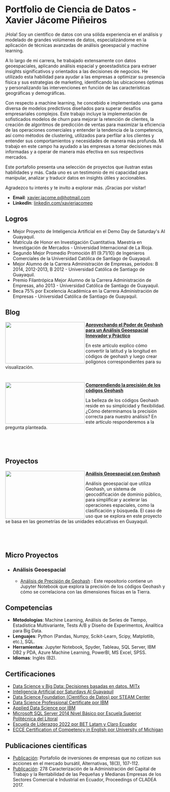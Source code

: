 # Portfolio de Ciencia de Datos - Xavier Jácome Piñeiros
¡Hola! Soy un científico de datos con una sólida experiencia en el análisis y modelado de grandes volúmenes de datos, especializándome en la aplicación de técnicas avanzadas de análisis geoespacial y machine learning.

A lo largo de mi carrera, he trabajado extensamente con datos geoespaciales, aplicando análisis espacial y geoestadística para extraer insights significativos y orientados a las decisiones de negocios. He utilizado esta habilidad para ayudar a las empresas a optimizar su presencia física y sus estrategias de marketing, identificando las ubicaciones óptimas y personalizando las intervenciones en función de las características geográficas y demográficas.

Con respecto a machine learning, he concebido e implementado una gama diversa de modelos predictivos diseñados para superar desafíos empresariales complejos. Este trabajo incluye la implementación de sofisticados modelos de churn para mejorar la retención de clientes, la creación de algoritmos de predicción de ventas para maximizar la eficiencia de las operaciones comerciales y entender la tendencia de la competencia, así como métodos de clustering, utilizados para perfilar a los clientes y entender sus comportamientos y necesidades de manera más profunda. Mi trabajo en este campo ha ayudado a las empresas a tomar decisiones más informadas y a operar de manera más efectiva en sus respectivos mercados.

Este portafolio presenta una selección de proyectos que ilustran estas habilidades y más. Cada uno es un testimonio de mi capacidad para manipular, analizar y traducir datos en insights útiles y accionables.

Agradezco tu interés y te invito a explorar más. ¡Gracias por visitar!

- **Email**: [xavier.jacome.p@hotmail.com](xavier.jacome.p@hotmail.com)
- **LinkedIn**: [linkedin.com/xavierjacomep](https://www.linkedin.com/in/xavierjacomep/)

## Logros
- Mejor Proyecto de Inteligencia Artificial en el Demo Day de Saturday's AI Guayaquil.
- Matrícula de Honor en Investigación Cuantitativa. Maestría en Investigación de Mercados - Universidad Internacional de La Rioja.
- Segundo Mejor Promedio Promoción 81 (9.71/10) de Ingenieros Comerciales de la Universidad Católica de Santiago de Guayaquil.
- Mejor Alumno de la Carrera Administración de Empresas, períodos: B 2014, 2012-2013, B 2012 - Universidad Católica de Santiago de Guayaquil.
- Premio Filantrópica Mejor Alumno de la Carrera Administración de Empresas, año 2013 - Universidad Católica de Santiago de Guayaquil.
- Beca 75% por Excelencia Académica en la Carrera Administración de Empresas - Universidad Católica de Santiago de Guayaquil.

## Blog

<img align="left" width="250" height="130" src="https://miro.medium.com/v2/resize:fit:1100/format:webp/1*rqpr8sqvLkr-qZyijSoMDw.png"> **[Aprovechando el Poder de Geohash para un Análisis Geoespacial Innovador y Práctico](https://medium.com/@xavier.jacome.p/aprovechando-el-poder-de-geohash-para-un-an%C3%A1lisis-geoespacial-innovador-y-pr%C3%A1ctico-f3db82051b48)**

En este artículo explico cómo convertir la latitud y la longitud en códigos de geohash y luego crear polígonos correspondientes para su visualización.                                                                        
#

<img align="left" width="250" height="130" src="https://miro.medium.com/v2/resize:fit:1000/format:webp/1*qX5ED02QetmLDseUaP-fnA.png"> **[Comprendiendo la precisión de los códigos Geohash](https://medium.com/@xavier.jacome.p/comprendiendo-la-precisi%C3%B3n-de-los-c%C3%B3digos-geohash-para-la-optimizaci%C3%B3n-de-an%C3%A1lisis-espaciales-c685a8e2b0f)**

La belleza de los códigos Geohash reside en su simplicidad y flexibilidad. ¿Cómo determinamos la precisión correcta para nuestro análisis? En este artículo responderemos a la pregunta planteada. 

#

<br />


## Proyectos

<img align="left" width="250" height="150" src="https://miro.medium.com/v2/resize:fit:1100/format:webp/1*rqpr8sqvLkr-qZyijSoMDw.png"> **[Análisis Geoespacial con Geohash](https://github.com/xavierjacomep/Geohash_Spatial_Analysis)**

Análisis geoespacial que utiliza Geohash, un sistema de geocodificación de dominio público, para simplificar y acelerar las operaciones espaciales, como la clasificación y búsqueda. El caso de uso que se explora en este proyecto se basa en las geometrías de las unidades educativas en Guayaquil. 

#
<br />

## Micro Proyectos
- ### Análisis Geoespacial
    - [Análisis de Precisión de Geohash](https://github.com/xavierjacomep/Geohash_Precision_Analysis) : Este repositorio contiene un Jupyter Notebook que explora la precisión de los códigos Geohash y cómo se correlaciona con las dimensiones físicas en la Tierra.

 
## Competencias

- **Metodologías**: Machine Learning, Análisis de Series de Tiempo, Estadística Multivariante, Tests A/B y Diseño de Experimentos, Analítica para Big Data.
- **Lenguajes**: Python (Pandas, Numpy, Scikit-Learn, Scipy, Matplotlib, etc.), SQL.
- **Herramientas**: Jupyter Notebook, Spyder, Tableau, SQL Server, IBM DB2 y PDA, Azure Machine Learning, PowerBI, MS Excel, SPSS.
- **Idiomas**: Inglés (B2).

## Certificaciones

- [Data Science y Big Data: Decisiones basadas en datos. MITx](https://www.credential.net/0b6072d3-fea4-420c-8313-812a391bdd97#gs.y3xs7b)
- [Inteligencia Artificial por Saturdays AI Guayaquil]()
- [Data Science Foundation (Científico de Datos) por STEAM Center]()
- [Data Science Professional Certificate por IBM](https://www.coursera.org/account/accomplishments/specialization/certificate/S6C9PELLLP6X)
- [Applied Data Science por IBM](https://www.coursera.org/account/accomplishments/specialization/RR74K4TTZGED)
- [Microsoft SQL Server 2014 Nivel Básico por Escuela Superior Politécnica del Litoral]()
- [Escuela de Liderazgo 2022 por BET Latam y Claro Ecuador]()
- [ECCE Certification of Competency in English por University of Michigan]()


## Publicaciones científicas
- [Publicación](https://editorial.ucsg.edu.ec/ojs-alternativas/index.php/alternativas-ucsg/article/view/150): Portafolio de inversiones de empresas que no cotizan sus acciones en el mercado bursátil, Alternativas, 18(3), 107-112.
- [Publicación](https://cladea.org/wp-content/uploads/2022/01/278Yanina-Bajana-Villagomez-Xavier-Jacome-Pineiros-Freddy-Camacho-Villagomez-and-Genesis-Basantes-Brunes-Caracterizacion-De-La-Administracion-Del-Capital-D.pdf): 278 Caracterización de la Administración del Capital de Trabajo y la Rentabilidad de las Pequeñas y Medianas Empresas de los Sectores Comercial e Industrial en Ecuador, Proceedings of CLADEA 2017.
